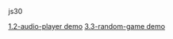 js30

[1.2-audio-player demo](https://alvar91.github.io/js30/audio-player/)
[3.3-random-game demo](https://alvar91.github.io/js30/memory-game/)
